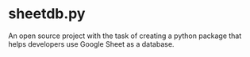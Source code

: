 # sheetdb.py
 An open source project with the task of creating a python package that helps developers use Google Sheet as a database.